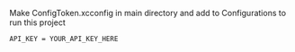 Make ConfigToken.xcconfig in main directory and add to Configurations to run this project
  
    API_KEY = YOUR_API_KEY_HERE

